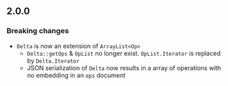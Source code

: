 ## 2.0.0

### Breaking changes

- `Delta` is now an extension of `ArrayList<Op>`
  - `Delta::getOps` & `OpList` no longer exist. `OpList.Iterator` is replaced by `Delta.Iterator`
  - JSON serialization of `Delta` now results in a array of operations with no embedding in an `ops` document
